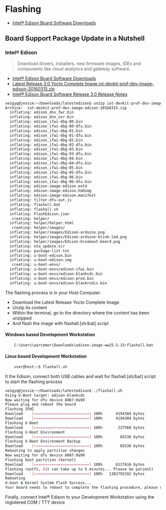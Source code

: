 Flashing
==

- [Intel® Edison Board Software Downloads](https://software.intel.com/en-us/iot/hardware/edison/downloads)

## Board Support Package Update in a Nutshell

### Intel® Edison

> Download drivers, installers, new firmware images, IDEs and components like cloud analytics and gateway software.

- [Intel® Edison Board Software Downloads](https://software.intel.com/en-us/iot/hardware/edison/downloads)
- [Latest Release 3.0 Yocto Complete Image iot-devkit-prof-dev-image-edison-20160315.zip](https://downloadmirror.intel.com/25871/eng/iot-devkit-prof-dev-image-edison-20160315.zip)
- [Intel® Edison Board Software Release 3.0 Release Notes](https://software.intel.com/en-us/blogs/2016/03/30/intel-iot-developer-kit-30-release-notes)

```sh
xe1gyq@jessie:~/Downloads/latestedison$ unzip iot-devkit-prof-dev-image-edison-20160315.zip 
Archive:  iot-devkit-prof-dev-image-edison-20160315.zip
  inflating: edison_dnx_fwr.bin      
  inflating: edison_dnx_osr.bin      
  inflating: edison_ifwi-dbg-00.bin  
  inflating: edison_ifwi-dbg-00-dfu.bin  
  inflating: edison_ifwi-dbg-01.bin  
  inflating: edison_ifwi-dbg-01-dfu.bin  
  inflating: edison_ifwi-dbg-02.bin  
  inflating: edison_ifwi-dbg-02-dfu.bin  
  inflating: edison_ifwi-dbg-03.bin  
  inflating: edison_ifwi-dbg-03-dfu.bin  
  inflating: edison_ifwi-dbg-04.bin  
  inflating: edison_ifwi-dbg-04-dfu.bin  
  inflating: edison_ifwi-dbg-05.bin  
  inflating: edison_ifwi-dbg-05-dfu.bin  
  inflating: edison_ifwi-dbg-06.bin  
  inflating: edison_ifwi-dbg-06-dfu.bin  
  inflating: edison-image-edison.ext4  
  inflating: edison-image-edison.hddimg  
  inflating: edison-image-edison.manifest  
  inflating: filter-dfu-out.js       
  inflating: flashall.bat            
  inflating: flashall.sh             
  inflating: FlashEdison.json        
   creating: helper/
  inflating: helper/helper.html      
   creating: helper/images/
  inflating: helper/images/Edison-arduino.png  
  inflating: helper/images/Edison-arduino-blink-led.png  
  inflating: helper/images/Edison-breakout-board.png  
  inflating: ota_update.scr          
  inflating: package-list.txt        
  inflating: u-boot-edison.bin       
  inflating: u-boot-edison.img       
   creating: u-boot-envs/
  inflating: u-boot-envs/edison-ifwi.bin  
  inflating: u-boot-envs/edison-blankcdc.bin  
  inflating: u-boot-envs/edison-prod.bin  
  inflating: u-boot-envs/edison-blankrndis.bin  
```

The flashing process is in your Host Computer:

 - Download the Latest Release Yocto Complete Image
 - Unzip its content
 - Within the terminal, go to the directory where the content has been unzipped
 - And flash the image with flashall.[sh/bat] script

#### Windows based Development Workstation

```sh
    C:\Users\aarcemor\Downloads\edison-image-ww25.5-15>flashall.bat
```

#### Linux based Development Workstation

```sh
    user@host:~$ flashall.sh
```

It the Edison, connect both USB cables and wait for flashall.[sh/bat] script to start the flashing process

```sh
xe1gyq@jessie:~/Downloads/latestedison$ ./flashall.sh 
Using U-Boot target: edison-blankcdc
Now waiting for dfu device 8087:0a99
Please plug and reboot the board
Flashing IFWI
Download	[=========================] 100%      4194304 bytes
Download	[=========================] 100%      4194304 bytes
Flashing U-Boot
Download	[=========================] 100%       237568 bytes
Flashing U-Boot Environment
Download	[=========================] 100%        65536 bytes
Flashing U-Boot Environment Backup
Download	[=========================] 100%        65536 bytes
Rebooting to apply partition changes
Now waiting for dfu device 8087:0a99
Flashing boot partition (kernel)
Download	[=========================] 100%      6127616 bytes
Flashing rootfs, (it can take up to 5 minutes... Please be patient)
Download	[=========================] 100%   1302792192 bytes
Rebooting
U-boot & Kernel System Flash Success...
Your board needs to reboot to complete the flashing procedure, please do not unplug it for 2 minutes.
```

Finally, connect Intel® Edison to your Development Workstation using the registered COM / TTY device
